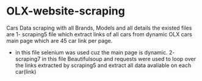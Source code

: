 # OLX-website-scraping
Cars Data scraping with all Brands, Models and all details
the existed files are 
1- scraping5 file which extract links of all cars from dynamic OLX cars main page which are 45 car link per page.
- in this file selenium was used cuz the main page is dynamic.
2- scraping7 in this file Beautifulsoup and requests were used to loop over the links extracted by scraping5 and extract all data avaliable on each car(link)

